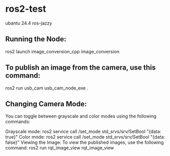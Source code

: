 # ros2-test

ubantu 24.4
ros-jazzy

## Running the Node:

ros2 launch image_conversion_cpp image_conversion

## To publish an image from the camera, use this command:
ros2 run usb_cam usb_cam_node_exe  .
## Changing Camera Mode:
You can toggle between grayscale and color modes using the following commands:

Grayscale mode:
ros2 service call /set_mode std_srvs/srv/SetBool "{data: true}"
Color mode:
ros2 service call /set_mode std_srvs/srv/SetBool "{data: false}"
Viewing the Image:
To view the published images, use the following command:
ros2 run rqt_image_view rqt_image_view
